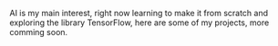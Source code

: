 AI is my main interest, right now learning to make it from scratch and exploring the library TensorFlow, here are some of my projects, more comming soon.
